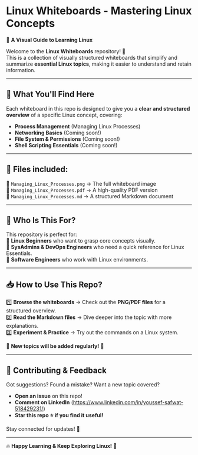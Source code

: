 # Linux Whiteboards - Mastering Linux Concepts  

📌 **A Visual Guide to Learning Linux**  

Welcome to the **Linux Whiteboards** repository! 🎯  
This is a collection of visually structured whiteboards that simplify and summarize **essential Linux topics**, making it easier to understand and retain information.  

---

## 🚀 What You'll Find Here  
Each whiteboard in this repo is designed to give you a **clear and structured overview** of a specific Linux concept, covering:  

- **Process Management** (Managing Linux Processes)  
- **Networking Basics** (Coming soon!)  
- **File System & Permissions** (Coming soon!)  
- **Shell Scripting Essentials** (Coming soon!)  

---

## 📂 Files included:  
📌 `Managing_Linux_Processes.png` → The full whiteboard image  
📌 `Managing_Linux_Processes.pdf` → A high-quality PDF version  
📌 `Managing_Linux_Processes.md` → A structured Markdown document  

---

## 🎯 Who Is This For?  
This repository is perfect for:  
🔹 **Linux Beginners** who want to grasp core concepts visually.  
🔹 **SysAdmins & DevOps Engineers** who need a quick reference for Linux Essentials.  
🔹 **Software Engineers** who work with Linux environments.  

---

## 📥 How to Use This Repo?  
1️⃣ **Browse the whiteboards** → Check out the **PNG/PDF files** for a structured overview.  
2️⃣ **Read the Markdown files** → Dive deeper into the topic with more explanations.  
3️⃣ **Experiment & Practice** → Try out the commands on a Linux system.  

📢 **New topics will be added regularly!** 🚀  

---

## 🤝 Contributing & Feedback  
Got suggestions? Found a mistake? Want a new topic covered?  

- **Open an issue** on this repo!  
- **Comment on LinkedIn** (https://www.linkedin.com/in/youssef-safwat-518429231/)
- **Star this repo ⭐ if you find it useful!**  

Stay connected for updates! 🚀  

---

🔥 **Happy Learning & Keep Exploring Linux!** 🐧  
